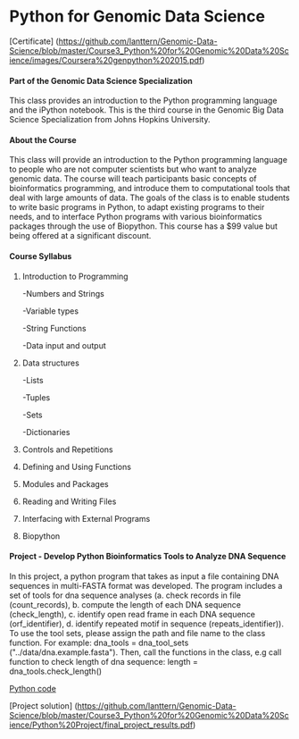 # Python for Genomic Data Science

[Certificate] (https://github.com/lanttern/Genomic-Data-Science/blob/master/Course3_Python%20for%20Genomic%20Data%20Science/images/Coursera%20genpython%202015.pdf)

#### Part of the Genomic Data Science Specialization

This class provides an introduction to the Python programming language and the iPython notebook. This is the third course in the Genomic Big Data Science Specialization from Johns Hopkins University.

#### About the Course
This class will provide an introduction to the Python programming language to people who are not computer scientists but who want to analyze genomic data. The course will teach participants basic concepts of bioinformatics programming, and introduce them to computational tools that deal with large amounts of data. The goals of the class is to enable students to write basic programs in Python, to adapt existing programs to their needs, and to interface Python programs with various bioinformatics packages through the use of Biopython. This course has a $99 value but being offered at a significant discount.

#### Course Syllabus
1. Introduction to Programming

   -Numbers and Strings

   -Variable types

   -String Functions

   -Data input and output

2. Data structures

   -Lists

   -Tuples

   -Sets

   -Dictionaries

3. Controls and Repetitions

4. Defining and Using Functions

5. Modules and Packages

6. Reading and Writing Files

7. Interfacing with External Programs

8. Biopython

#### Project - Develop Python Bioinformatics Tools to Analyze DNA Sequence 

In this project, a python program that takes as input a file containing DNA sequences in multi-FASTA format was developed. The program includes a set of tools for dna sequence analyses (a. check records in file (count_records), b. compute the length of each DNA sequence (check_length), c. identify open read frame in each DNA sequence (orf_identifier), d. identify repeated motif in sequence (repeats_identifier)). To use the tool  sets, please assign the path and file name to the class function. For example: dna_tools = dna_tool_sets ("../data/dna.example.fasta"). Then, call the functions in the class, e.g call function to check length of dna sequence: length = dna_tools.check_length()

[Python code](https://github.com/lanttern/Genomic-Data-Science/blob/master/Course3_Python%20for%20Genomic%20Data%20Science/Python%20Project/script/dna_tools.py)

[Project solution] (https://github.com/lanttern/Genomic-Data-Science/blob/master/Course3_Python%20for%20Genomic%20Data%20Science/Python%20Project/final_project_results.pdf)
